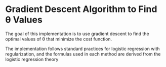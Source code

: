 # Gradient Descent Algorithm to Find θ Values
The goal of this implementation is to use gradient descent to find the optimal values of θ that minimize the cost function.

The implementation follows standard practices for logistic regression with regularization, and the formulas used in each method are derived from the logistic regression theory
